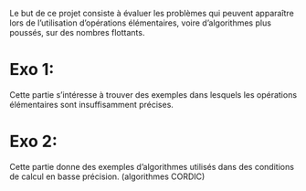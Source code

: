 Le but de ce projet consiste à évaluer les problèmes qui peuvent apparaître lors de l’utilisation d’opérations élémentaires, voire d’algorithmes plus poussés, sur des nombres flottants.

# Exo 1: 
Cette partie s’intéresse à trouver des exemples dans lesquels les opérations élémentaires sont insuffisamment précises.

# Exo 2:
Cette partie donne des exemples d’algorithmes utilisés dans des conditions de calcul en basse précision. (algorithmes CORDIC)
